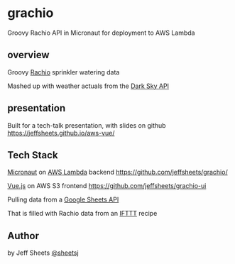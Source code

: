 # grachio
Groovy Rachio API in Micronaut for deployment to AWS Lambda

## overview
Groovy <a href="https://www.rachio.com/">Rachio</a> sprinkler watering data

Mashed up with weather actuals from the <a href="https://darksky.net/dev">Dark Sky API</a>

## presentation
Built for a tech-talk presentation, with slides on github
<a href="https://jeffsheets.github.io/aws-vue/">https://jeffsheets.github.io/aws-vue/</a>

## Tech Stack
<a href="http://micronaut.io/">Micronaut</a> on <a href="https://aws.amazon.com/lambda/">AWS Lambda</a> backend
<a href="https://github.com/jeffsheets/grachio/">https://github.com/jeffsheets/grachio/</a>

<a href="https://vuejs.org/">Vue.js</a> on AWS S3 frontend
<a href="https://github.com/jeffsheets/grachio-ui">https://github.com/jeffsheets/grachio-ui</a>

Pulling data from a <a href="https://developers.google.com/sheets/api/">Google Sheets API</a>

That is filled with Rachio data from an <a href="https://ifttt.com/discover">IFTTT</a> recipe

## Author
by Jeff Sheets <a href="https://twitter.com/sheetsj">@sheetsj</a>
